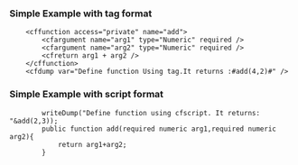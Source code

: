### Simple Example with tag format

```lucee+trycf
 	<cffunction access="private" name="add">
		<cfargument name="arg1" type="Numeric" required />
		<cfargument name="arg2" type="Numeric" required />
	 	<cfreturn arg1 + arg2 />   
	</cffunction>
	<cfdump var="Define function Using tag.It returns :#add(4,2)#" />
```

### Simple Example with script format

```luceescript+trycf
		writeDump("Define function using cfscript. It returns: "&add(2,3));
		public function add(required numeric arg1,required numeric arg2){
			return arg1+arg2;
		}
```